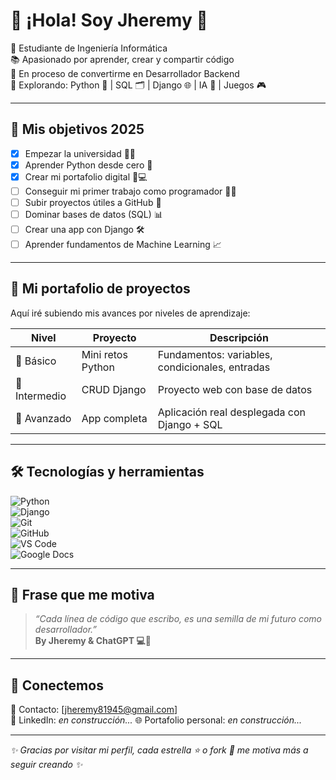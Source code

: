 <!-- 💻✨ Bienvenido a mi mundo de programación ✨💻 -->

# 👋 ¡Hola! Soy Jheremy 💙

📍 Estudiante de Ingeniería Informática   
📚 Apasionado por aprender, crear y compartir código  
🚀 En proceso de convertirme en Desarrollador Backend  
🧠 Explorando: Python 🐍 | SQL 🗂️ | Django 🌐 | IA 🤖 | Juegos 🎮  

---

## 🧩 Mis objetivos 2025

- [x] Empezar la universidad 👨‍🏫  
- [x] Aprender Python desde cero 🐍  
- [x] Crear mi portafolio digital 🧠💻  
- [ ] Conseguir mi primer trabajo como programador 🧑‍💼  
- [ ] Subir proyectos útiles a GitHub 🚀  
- [ ] Dominar bases de datos (SQL) 📊  
- [ ] Crear una app con Django 🛠️  
- [ ] Aprender fundamentos de Machine Learning 📈  

---

## 📁 Mi portafolio de proyectos

Aquí iré subiendo mis avances por niveles de aprendizaje:

| Nivel | Proyecto | Descripción |
|------|----------|-------------|
| 🐣 Básico | Mini retos Python | Fundamentos: variables, condicionales, entradas |
| 🧠 Intermedio | CRUD Django | Proyecto web con base de datos |
| 🚀 Avanzado | App completa | Aplicación real desplegada con Django + SQL |

---

## 🛠️ Tecnologías y herramientas

![Python](https://img.shields.io/badge/-Python-3776AB?logo=python&logoColor=fff&style=flat)  
![Django](https://img.shields.io/badge/-Django-092E20?logo=django&logoColor=fff&style=flat)  
![Git](https://img.shields.io/badge/-Git-F05032?logo=git&logoColor=fff&style=flat)  
![GitHub](https://img.shields.io/badge/-GitHub-181717?logo=github&logoColor=fff&style=flat)  
![VS Code](https://img.shields.io/badge/-VS%20Code-007ACC?logo=visualstudiocode&logoColor=fff&style=flat)  
![Google Docs](https://img.shields.io/badge/-Google%20Docs-4285F4?logo=google-docs&logoColor=fff&style=flat)

---

## 🌈 Frase que me motiva

> _“Cada línea de código que escribo, es una semilla de mi futuro como desarrollador.”_  
> **By Jheremy & ChatGPT 💻🩵**

---

## 🤝 Conectemos

📧 Contacto: [jheremy81945@gmail.com]  
💼 LinkedIn: _en construcción..._ 
🌐 Portafolio personal: _en construcción..._

---

_✨ Gracias por visitar mi perfil, cada estrella ⭐️ o fork 🍴 me motiva más a seguir creando ✨_
